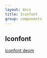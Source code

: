 ```yaml
---
layout: docs
title: Iconfont
group: components
---
```


## Iconfont
[iconfont deom](http://114.215.169.170:8080/src/assets/iconfont/demo.html)
